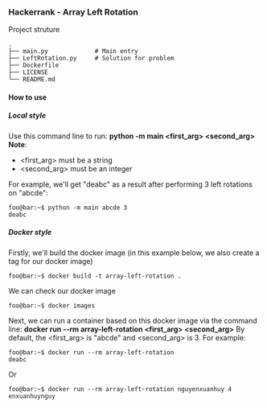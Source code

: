### Hackerrank - Array Left Rotation

Project struture
```
.
├── main.py             # Main entry
├── LeftRotation.py     # Solution for problem
├── Dockerfile  
├── LICENSE
└── README.md
```

#### How to use
##### Local style
Use this command line to run: __python -m main <first_arg> <second_arg>__
**Note**: 
- <first_arg> must be a string
- <second_arg> must be an integer

For example, we'll get "deabc" as a result after performing 3 left rotations on "abcde":
```console
foo@bar:~$ python -m main abcde 3
deabc
```

##### Docker style
Firstly, we'll build the docker image (in this example below, we also create a tag for our docker image)
```console
foo@bar:~$ docker build -t array-left-rotation .
```
We can check our docker image
```console
foo@bar:~$ docker images
```
Next, we can run a container based on this docker image via the command line:
__docker run --rm array-left-rotation <first_arg> <second_arg>__
By default, the <first_arg> is "abcde" and <second_arg> is 3.
For example:
```console
foo@bar:~$ docker run --rm array-left-rotation
deabc
```
Or
```console
foo@bar:~$ docker run --rm array-left-rotation nguyenxuanhuy 4
enxuanhuynguy
```

